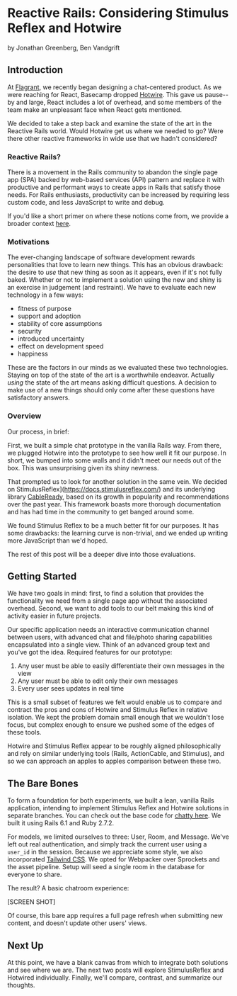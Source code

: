 # Reactive Rails: Considering Stimulus Reflex and Hotwire

by Jonathan Greenberg, Ben Vandgrift

## Introduction

At [Flagrant](http://beflagrant.com), we recently began designing a chat-centered product. As we were reaching for React, Basecamp dropped [Hotwire](https://hotwire.dev/). This gave us pause--by and large, React includes a lot of overhead, and some members of the team make an unpleasant face when React gets mentioned.

We decided to take a step back and examine the state of the art in the Reactive Rails world. Would Hotwire get us where we needed to go? Were there other reactive frameworks in wide use that we hadn't considered?

### Reactive Rails?

There is a movement in the Rails community to abandon the single page app (SPA) backed by web-based services (API) pattern and replace it with productive and performant ways to create apps in Rails that satisfy those needs. For Rails enthusiasts, productivity can be increased by requiring less custom code, and less JavaScript to write and debug.

If you'd like a short primer on where these notions come from, we provide a broader context [here](https://beflagrant.com/blog/article-name).

### Motivations

The ever-changing landscape of software development rewards personalities that love to learn new things. This has an obvious drawback: the desire to _use_ that new thing as soon as it appears, even if it's not fully baked. Whether or not to implement a solution using the new and shiny is an exercise in judgement (and restraint). We have to evaluate each new technology in a few ways:

* fitness of purpose
* support and adoption
* stability of core assumptions
* security
* introduced uncertainty
* effect on development speed
* happiness

These are the factors in our minds as we evaluated these two technologies. Staying on top of the state of the art is a worthwhile endeavor. Actually _using_ the state of the art means asking difficult questions. A decision to make use of a new things should only come after these questions have satisfactory answers.

### Overview

Our process, in brief:

First, we built a simple chat prototype in the vanilla Rails way. From there, we plugged Hotwire into the prototype to see how well it fit our purpose. In short, we bumped into some walls and it didn't meet our needs out of the box. This was unsurprising given its shiny newness.

That prompted us to look for another solution in the same vein. We decided on StimulusReflex](https://docs.stimulusreflex.com/) and its underlying library [CableReady](https://cableready.stimulusreflex.com/), based on its growth in popularity and recommendations over the past year. This framework boasts more thorough documentation and has had time in the community to get banged around some.

We found Stimulus Reflex to be a much better fit for our purposes. It has some drawbacks: the learning curve is non-trivial, and we ended up writing more JavaScript than we'd hoped.

The rest of this post will be a deeper dive into those evaluations.

## Getting Started

We have two goals in mind: first, to find a solution that provides the functionality we need from a single page app without the associated overhead. Second, we want to add tools to our belt making this kind of activity easier in future projects.

Our specific application needs an interactive communication channel between users, with advanced chat and file/photo sharing capabilities encapsulated into a single view. Think of an advanced group text and you've got the idea. Required features for our prototype:

1) Any user must be able to easily differentiate their own messages in the view
2) Any user must be able to edit only their own messages
3) Every user sees updates in real time

This is a small subset of features we felt would enable us to compare and contract the pros and cons of Hotwire and Stimulus Reflex in relative isolation. We kept the problem domain small enough that we wouldn't lose focus, but complex enough to ensure we pushed some of the edges of these tools.

Hotwire and Stimulus Reflex appear to be roughly aligned philosophically and rely on similar underlying tools (Rails, ActionCable, and Stimulus), and so we can approach an apples to apples comparison between these two.

## The Bare Bones

To form a foundation for both experiments, we built a lean, vanilla Rails application, intending to implement Stimulus Reflex and Hotwire solutions in separate branches. You can check out the base code for [chatty here](https://github.com/beflagrant/chatty). We built it using Rails 6.1 and Ruby 2.7.2.

For models, we limited ourselves to three: User, Room, and Message. We've left out real authentication, and simply track the current user using a `user_id` in the session. Because we appreciate some style, we also incorporated [Tailwind CSS](https://tailwindcss.com/). We opted for Webpacker over Sprockets and the asset pipeline. Setup will seed a single room in the database for everyone to share.

The result? A basic chatroom experience:

[SCREEN SHOT]

Of course, this bare app requires a full page refresh when submitting new content, and doesn't update other users' views.

## Next Up

At this point, we have a blank canvas from which to integrate both solutions and see where we are. The next two posts will explore StimulusReflex and Hotwired individually. Finally, we'll compare, contrast, and summarize our thoughts.

